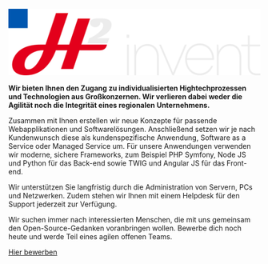 ![H2invent Logo](h2invent_logo.png)

__Wir bieten Ihnen den Zugang zu individualisierten Hightechprozessen und Technologien aus Großkonzernen. Wir verlieren dabei weder die Agilität noch die Integrität eines regionalen Unternehmens.__

Zusammen mit Ihnen erstellen wir neue Konzepte für passende Webapplikationen und Softwarelösungen. Anschließend setzen wir je nach Kundenwunsch diese als kundenspezifische Anwendung, Software as a Service oder Managed Service um. Für unsere Anwendungen verwenden wir moderne, sichere Frameworks, zum Beispiel PHP Symfony, Node JS und Python für das Back-end sowie TWIG und Angular JS für das Front-end.

Wir unterstützen Sie langfristig durch die Administration von Servern, PCs und Netzwerken. Zudem stehen wir Ihnen mit einem Helpdesk für den Support jederzeit zur Verfügung.

Wir suchen immer nach interessierten Menschen, die mit uns gemeinsam den Open-Source-Gedanken voranbringen wollen.
Bewerbe dich noch heute und werde Teil eines agilen offenen Teams.

[Hier bewerben](https://h2-invent.com/jobs/all)

